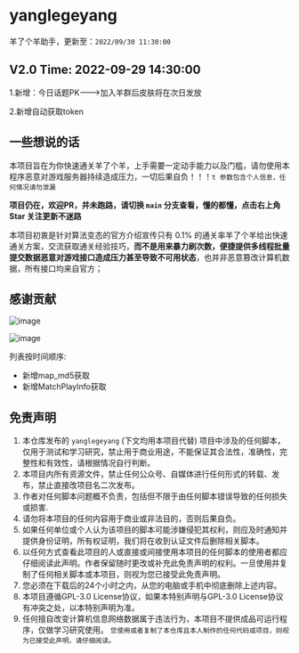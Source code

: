 
# yanglegeyang
羊了个羊助手，更新至：`2022/09/30 11:30:00`

## V2.0    Time: 2022-09-29 14:30:00

  1.新增：今日话题PK--->加入羊群后皮肤将在次日发放
  
  2.新增自动获取token
  
## 一些想说的话

本项目旨在为你快速通关羊了个羊，上手需要一定动手能力以及门槛，请勿使用本程序恶意对游戏服务器持续造成压力，一切后果自负！！！`t 参数包含个人信息，任何情况请勿泄漏`

**项目仍在，欢迎PR，并未跑路，请切换 `main` 分支查看，懂的都懂，点击右上角 Star 关注更新不迷路**


本项目初衷是针对算法变态的官方介绍宣传只有 0.1% 的通关率羊了个羊给出快速通关方案，交流获取通关经验技巧，**而不是用来暴力刷次数，便捷提供多线程批量提交数据恶意对游戏接口造成压力甚至导致不可用状态**，也并非恶意篡改计算机数据，所有接口均来自官方；

## 感谢贡献
![image](https://user-images.githubusercontent.com/20919526/191451862-8008b48e-d577-4bc9-a21a-523a6ae8cd03.png)

![image](https://user-images.githubusercontent.com/20919526/192932147-cdc3db93-55ab-4929-ba5a-1732459ff239.png)



列表按时间顺序:
- 新增map_md5获取
- 新增MatchPlayInfo获取
## 免责声明
1. 本仓库发布的 `yanglegeyang` (下文均用本项目代替) 项目中涉及的任何脚本，仅用于测试和学习研究，禁止用于商业用途，不能保证其合法性，准确性，完整性和有效性，请根据情况自行判断。
2. 本项目内所有资源文件，禁止任何公众号、自媒体进行任何形式的转载、发布，禁止直接改项目名二次发布。
3. 作者对任何脚本问题概不负责，包括但不限于由任何脚本错误导致的任何损失或损害.
4. 请勿将本项目的任何内容用于商业或非法目的，否则后果自负。
5. 如果任何单位或个人认为该项目的脚本可能涉嫌侵犯其权利，则应及时通知并提供身份证明，所有权证明，我们将在收到认证文件后删除相关脚本。
6. 以任何方式查看此项目的人或直接或间接使用本项目的任何脚本的使用者都应仔细阅读此声明。作者保留随时更改或补充此免责声明的权利。一旦使用并复制了任何相关脚本或本项目，则视为您已接受此免责声明。
7. 您必须在下载后的24个小时之内，从您的电脑或手机中彻底删除上述内容。
8. 本项目遵循GPL-3.0 License协议，如果本特别声明与GPL-3.0 License协议有冲突之处，以本特别声明为准。
9. 任何擅自改变计算机信息网络数据属于违法行为，本项目不提供成品可运行程序，仅做学习研究使用。
`您使用或者复制了本仓库且本人制作的任何代码或项目，则视为已接受此声明，请仔细阅读。`

